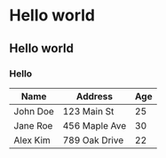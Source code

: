 # Hello world
## Hello world
### Hello 

| Name     | Address         | Age |
|----------|-----------------|-----|
| John Doe | 123 Main St     | 25  |
| Jane Roe | 456 Maple Ave   | 30  |
| Alex Kim | 789 Oak Drive   | 22  |
